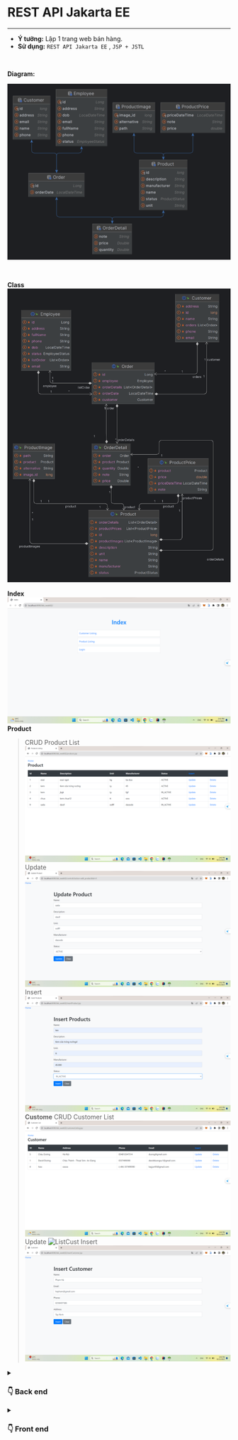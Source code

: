 # REST API Jakarta EE
  <hr>

- **Ý tưởng:** Lập 1 trang web bán hàng. <br>
- **Sử dụng:** `REST API Jakarta EE` , `JSP + JSTL` <br>
<br>

**Diagram:**

  ![ERD](/img/ERD.png)

<br>

**Class**
![Class](img/class.png)

**Index**
![index](img/index.png)
**Product**
> CRUD Product
> List
![ListPro](img/listProduct.png)
> Update
![ListPro](img/updateProduct.png)
> Insert
![ListPro](img/insertProduct.png)
**Custome**
> CRUD Customer
> List
![ListCust](img/listCustomer.png)
> Update
![ListCust](img/updateCust.png)
> Insert
![ListCust](img/insertCust.png)

<details>
  <summary><h3>👇 Back end</h3> </summary>
  
  ## BACK-END
  > GET
  > POST
  > PUT
  > DELETE

</details>
<details>
  <summary><h3>👇 Front end </h3> </summary>
  
  ## FRONT-END 
- Tạo giao diện trang web bán hàng. <br>
- Sử dụng: REST API `Servlet Jakarta EE` <br>
- Mô tả:<br>
  - Chạy song song với phần backend ở trên để lấy dữ liệu <br>
</details>
